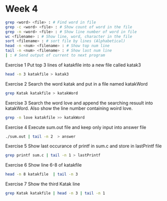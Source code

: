 # Week 4

```sh
grep <word> <file> : # Find word in file
grep -c <word> <file> : # Show count of word in the file
grep -n <word> <file> : # Show line number of word in file
wc <filename> : # Show line, word, character in the file
sort <filename> : # sort file by lines (Alphabetical)
head -n <num> <filename> : # Show top num line
tail -n <num> <filename> : # Show last num line
| : # Send output of current to next program
```

Exercise 1
Put top 3 lines of katakfile into a new file called katak3

```sh
head -n 3 katakfile > katak3
```

Exercise 2
Search the word katak and put in a file named katakWord

```sh
grep Katak katakfile > katakWord
```

Exercise 3
Search the word love and append the searching resuult into katakWord. Also show the line number containing woird love.

```sh
grep -n love katakfile >> katakWord 
```

Exercise 4
Execute sum.out file and keep only input into answer file
```sh
./sum.out | tail -n 2  > answer
```

Exercise 5 Show last occurance of printf in sum.c and store in lastPrintf file

```sh
grep printf sum.c | tail -n 1 > lastPrintf
```

Exercise 6 Show line 6-8 of katakfile
```sh
head -n 8 katakfile  | tail -n 3
```

Exercise 7
Show the third Katak line
```sh
grep Katak katakfile | head -n 3 | tail -n 1
```
